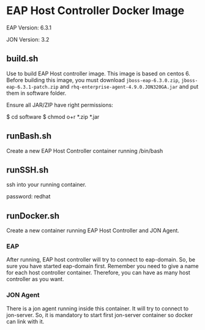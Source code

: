 # EAP Host Controller Docker Image

EAP Version: 6.3.1

JON Version: 3.2

## build.sh
Use to build EAP Host controller image.
This image is based on centos 6.
Before building this image, you must download `jboss-eap-6.3.0.zip`, `jboss-eap-6.3.1-patch.zip` and `rhq-enterprise-agent-4.9.0.JON320GA.jar` and put them in software folder.

Ensure all JAR/ZIP have right permissions:

$ cd software
$ chmod o+r *.zip *.jar

## runBash.sh
Create a new EAP Host Controller container running /bin/bash

## runSSH.sh
ssh into your running container.

password: redhat

## runDocker.sh
Create a new container running EAP Host Controller and JON Agent.

### EAP
After running, EAP host controller will try to connect to eap-domain. So, be sure you have started eap-domain first.
Remember you need to give a name for each host controller container. Therefore, you can have as many host controller as you want.

### JON Agent
There is a jon agent running inside this container. It will try to connect to jon-server. So, it is mandatory to start first jon-server container so docker can link with it.
